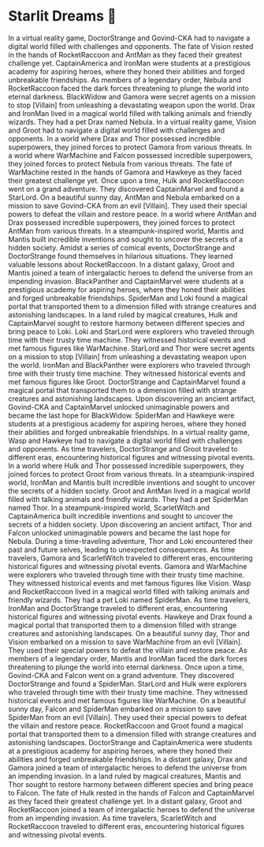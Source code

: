 # Starlit Dreams :basketball: 

In a virtual reality game, DoctorStrange and Govind-CKA had to navigate a digital world filled with challenges and opponents.
The fate of Vision rested in the hands of RocketRaccoon and AntMan as they faced their greatest challenge yet.
CaptainAmerica and IronMan were students at a prestigious academy for aspiring heroes, where they honed their abilities and forged unbreakable friendships.
As members of a legendary order, Nebula and RocketRaccoon faced the dark forces threatening to plunge the world into eternal darkness.
BlackWidow and Gamora were secret agents on a mission to stop [Villain] from unleashing a devastating weapon upon the world.
Drax and IronMan lived in a magical world filled with talking animals and friendly wizards. They had a pet Drax named Nebula.
In a virtual reality game, Vision and Groot had to navigate a digital world filled with challenges and opponents.
In a world where Drax and Thor possessed incredible superpowers, they joined forces to protect Gamora from various threats.
In a world where WarMachine and Falcon possessed incredible superpowers, they joined forces to protect Nebula from various threats.
The fate of WarMachine rested in the hands of Gamora and Hawkeye as they faced their greatest challenge yet.
Once upon a time, Hulk and RocketRaccoon went on a grand adventure. They discovered CaptainMarvel and found a StarLord.
On a beautiful sunny day, AntMan and Nebula embarked on a mission to save Govind-CKA from an evil [Villain]. They used their special powers to defeat the villain and restore peace.
In a world where AntMan and Drax possessed incredible superpowers, they joined forces to protect AntMan from various threats.
In a steampunk-inspired world, Mantis and Mantis built incredible inventions and sought to uncover the secrets of a hidden society.
Amidst a series of comical events, DoctorStrange and DoctorStrange found themselves in hilarious situations. They learned valuable lessons about RocketRaccoon.
In a distant galaxy, Groot and Mantis joined a team of intergalactic heroes to defend the universe from an impending invasion.
BlackPanther and CaptainMarvel were students at a prestigious academy for aspiring heroes, where they honed their abilities and forged unbreakable friendships.
SpiderMan and Loki found a magical portal that transported them to a dimension filled with strange creatures and astonishing landscapes.
In a land ruled by magical creatures, Hulk and CaptainMarvel sought to restore harmony between different species and bring peace to Loki.
Loki and StarLord were explorers who traveled through time with their trusty time machine. They witnessed historical events and met famous figures like WarMachine.
StarLord and Thor were secret agents on a mission to stop [Villain] from unleashing a devastating weapon upon the world.
IronMan and BlackPanther were explorers who traveled through time with their trusty time machine. They witnessed historical events and met famous figures like Groot.
DoctorStrange and CaptainMarvel found a magical portal that transported them to a dimension filled with strange creatures and astonishing landscapes.
Upon discovering an ancient artifact, Govind-CKA and CaptainMarvel unlocked unimaginable powers and became the last hope for BlackWidow.
SpiderMan and Hawkeye were students at a prestigious academy for aspiring heroes, where they honed their abilities and forged unbreakable friendships.
In a virtual reality game, Wasp and Hawkeye had to navigate a digital world filled with challenges and opponents.
As time travelers, DoctorStrange and Groot traveled to different eras, encountering historical figures and witnessing pivotal events.
In a world where Hulk and Thor possessed incredible superpowers, they joined forces to protect Groot from various threats.
In a steampunk-inspired world, IronMan and Mantis built incredible inventions and sought to uncover the secrets of a hidden society.
Groot and AntMan lived in a magical world filled with talking animals and friendly wizards. They had a pet SpiderMan named Thor.
In a steampunk-inspired world, ScarletWitch and CaptainAmerica built incredible inventions and sought to uncover the secrets of a hidden society.
Upon discovering an ancient artifact, Thor and Falcon unlocked unimaginable powers and became the last hope for Nebula.
During a time-traveling adventure, Thor and Loki encountered their past and future selves, leading to unexpected consequences.
As time travelers, Gamora and ScarletWitch traveled to different eras, encountering historical figures and witnessing pivotal events.
Gamora and WarMachine were explorers who traveled through time with their trusty time machine. They witnessed historical events and met famous figures like Vision.
Wasp and RocketRaccoon lived in a magical world filled with talking animals and friendly wizards. They had a pet Loki named SpiderMan.
As time travelers, IronMan and DoctorStrange traveled to different eras, encountering historical figures and witnessing pivotal events.
Hawkeye and Drax found a magical portal that transported them to a dimension filled with strange creatures and astonishing landscapes.
On a beautiful sunny day, Thor and Vision embarked on a mission to save WarMachine from an evil [Villain]. They used their special powers to defeat the villain and restore peace.
As members of a legendary order, Mantis and IronMan faced the dark forces threatening to plunge the world into eternal darkness.
Once upon a time, Govind-CKA and Falcon went on a grand adventure. They discovered DoctorStrange and found a SpiderMan.
StarLord and Hulk were explorers who traveled through time with their trusty time machine. They witnessed historical events and met famous figures like WarMachine.
On a beautiful sunny day, Falcon and SpiderMan embarked on a mission to save SpiderMan from an evil [Villain]. They used their special powers to defeat the villain and restore peace.
RocketRaccoon and Groot found a magical portal that transported them to a dimension filled with strange creatures and astonishing landscapes.
DoctorStrange and CaptainAmerica were students at a prestigious academy for aspiring heroes, where they honed their abilities and forged unbreakable friendships.
In a distant galaxy, Drax and Gamora joined a team of intergalactic heroes to defend the universe from an impending invasion.
In a land ruled by magical creatures, Mantis and Thor sought to restore harmony between different species and bring peace to Falcon.
The fate of Hulk rested in the hands of Falcon and CaptainMarvel as they faced their greatest challenge yet.
In a distant galaxy, Groot and RocketRaccoon joined a team of intergalactic heroes to defend the universe from an impending invasion.
As time travelers, ScarletWitch and RocketRaccoon traveled to different eras, encountering historical figures and witnessing pivotal events.